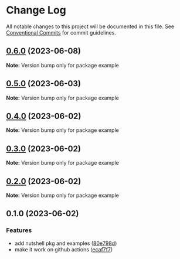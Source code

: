 # Change Log

All notable changes to this project will be documented in this file.
See [Conventional Commits](https://conventionalcommits.org) for commit guidelines.

## [0.6.0](https://github.com/rondymesquita/shell/compare/example@0.5.0...example@0.6.0) (2023-06-08)

**Note:** Version bump only for package example

## [0.5.0](https://github.com/rondymesquita/shell/compare/example@0.4.0...example@0.5.0) (2023-06-03)

**Note:** Version bump only for package example

## [0.4.0](https://github.com/rondymesquita/shell/compare/example@0.3.0...example@0.4.0) (2023-06-02)

**Note:** Version bump only for package example

## [0.3.0](https://github.com/rondymesquita/shell/compare/example@0.2.0...example@0.3.0) (2023-06-02)

**Note:** Version bump only for package example

## [0.2.0](https://github.com/rondymesquita/shell/compare/example@0.1.0...example@0.2.0) (2023-06-02)

**Note:** Version bump only for package example

## 0.1.0 (2023-06-02)

### Features

- add nutshell pkg and examples ([80e798d](https://github.com/rondymesquita/shell/commit/80e798d061c2f9ea53651deb6d073a20d804ad97))
- make it work on github actions ([ecaf7f7](https://github.com/rondymesquita/shell/commit/ecaf7f7e709f3a41b6a906c047bc8d4d9275be5f))
